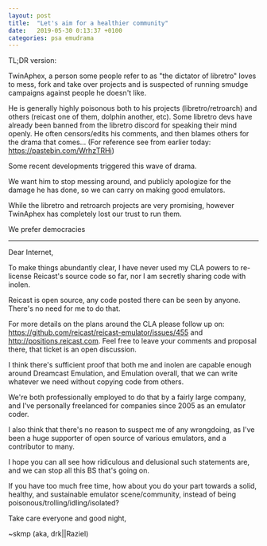```yaml
---
layout: post
title:  "Let's aim for a healthier community"
date:   2019-05-30 0:13:37 +0100
categories: psa emudrama
---
```

TL;DR version:

TwinAphex, a person some people refer to as "the dictator of libretro" loves to mess, fork and take over projects and is suspected of running smudge campaigns against people he doesn't like.

He is generally highly poisonous both to his projects (libretro/retroarch) and others (reicast one of them, dolphin another, etc). Some libretro devs have already been banned from the libretro discord for speaking their mind openly. He often censors/edits his comments, and then blames others for the drama that comes...
(For reference see from earlier today: https://pastebin.com/WrhzTRHi)

Some recent developments triggered this wave of drama.

We want him to stop messing around, and publicly apologize for the damage he has done, so we can carry on making good emulators.

While the libretro and retroarch projects are very promising, however TwinAphex has completely lost our trust to run them.

We prefer democracies

---

Dear Internet,

To make things abundantly clear, I have never used my CLA powers to re-license Reicast's source code so far, nor I am secretly sharing code with inolen.

Reicast is open source, any code posted there can be seen by anyone. There's no need for me to do that.

For more details on the plans around the CLA please follow up on: https://github.com/reicast/reicast-emulator/issues/455 and http://positions.reicast.com. Feel free to leave your comments and proposal there, that ticket is an open discussion.

I think there's sufficient proof that both me and inolen are capable enough around Dreamcast Emulation, and Emulation overall, that we can write whatever we need without copying code from others.

We're both professionally employed to do that by a fairly large company, and I've personally freelanced for companies since 2005 as an emulator coder.

I also think that there's no reason to suspect me of any wrongdoing, as I've been a huge supporter of open source of various emulators, and a contributor to many.

I hope you can all see how ridiculous and delusional such statements are, and we can stop all this BS that's going on.

If you have too much free time, how about you do your part towards a solid, healthy, and sustainable emulator scene/community, instead of being poisonous/trolling/idling/isolated?

Take care everyone and good night,

~skmp (aka, drk||Raziel)
